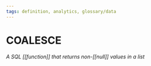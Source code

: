 ```yaml
---
tags: definition, analytics, glossary/data
---
```

#  COALESCE
*A SQL [[function]] that returns non-[[null]] values in a list*